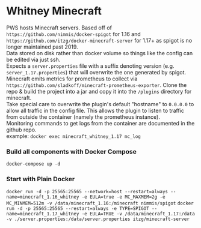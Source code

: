 # Whitney Minecraft

PWS hosts Minecraft servers. Based off of `https://github.com/nimmis/docker-spigot` for 1.16 and `https://github.com/itzg/docker-minecraft-server` for 1.17+ as spigot is no longer maintained past 2019.
</br>
Data stored on disk rather than docker volume so things like the config can be edited via just ssh.
<br>
Expects a `server.properties` file with a suffix denoting version (e.g. `server_1.17.properties`) that will overwrite the one generated by spigot.
</br>
Minecraft emits metrics for prometheus to collect via `https://github.com/sladkoff/minecraft-prometheus-exporter`. Clone the repo & build the project into a jar and copy it into the `/plugins` directory for minecraft. 
</br>
Take special care to overwrite the plugin's default "hostname" to `0.0.0.0` to allow all traffic in the config file. This allows the plugin to listen to traffic from outside the container (namely the prometheus instance). 
</br>
Monitoring commands to get logs from the container are documented in the github repo.
</br>
example: `docker exec minecraft_whitney_1.17 mc_log`
### Build all components with Docker Compose

`docker-compose up -d`

### Start with Plain Docker

`docker run -d -p 25565:25565 --network=host --restart=always --name=minecraft_1.16_whitney -e EULA=true -e MC_MAXMEM=2g -e MC_MINMEM=512m -v /data/minecraft_1.16:/minecraft nimmis/spigot`
`docker run -d -p 25565:25565 --restart=always -e TYPE=SPIGOT --name=minecraft_1.17_whitney -e EULA=TRUE -v /data/minecraft_1.17:/data -v ./server.properties:/data/server.properties itzg/minecraft-server`
